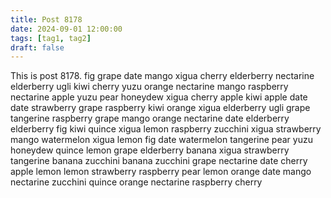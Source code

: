 ```yaml
---
title: Post 8178
date: 2024-09-01 12:00:00
tags: [tag1, tag2]
draft: false
---
```

This is post 8178.
fig
grape
date
mango
xigua
cherry
elderberry
nectarine
elderberry
ugli
kiwi
cherry
yuzu
orange
nectarine
mango
raspberry
nectarine
apple
yuzu
pear
honeydew
xigua
cherry
apple
kiwi
apple
date
date
strawberry
grape
raspberry
kiwi
orange
xigua
elderberry
ugli
grape
tangerine
raspberry
grape
mango
orange
nectarine
date
elderberry
elderberry
fig
kiwi
quince
xigua
lemon
raspberry
zucchini
xigua
strawberry
mango
watermelon
xigua
lemon
fig
date
watermelon
tangerine
pear
yuzu
honeydew
quince
lemon
grape
elderberry
banana
xigua
strawberry
tangerine
banana
zucchini
banana
zucchini
grape
nectarine
date
cherry
apple
lemon
lemon
strawberry
raspberry
pear
lemon
orange
date
mango
nectarine
zucchini
quince
orange
nectarine
raspberry
cherry
